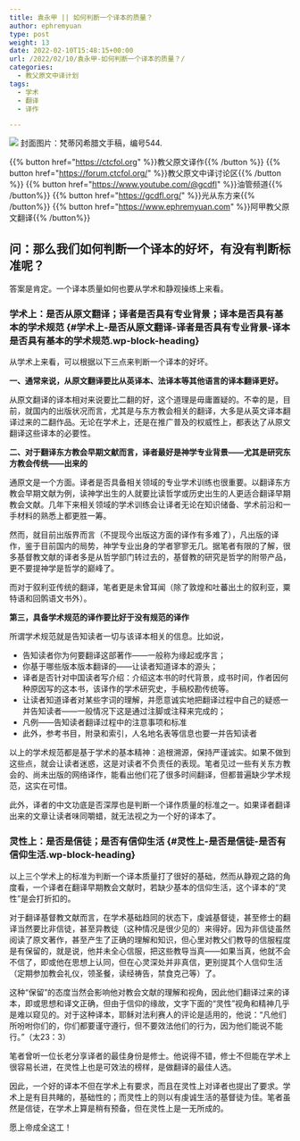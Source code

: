 ```yaml
---
title: 袁永甲 || 如何判断一个译本的质量？
author: ephremyuan
type: post
weight: 13
date: 2022-02-10T15:48:15+00:00
url: /2022/02/10/袁永甲-如何判断一个译本的质量？/
categories:
  - 教父原文中译计划
tags:
  - 学术
  - 翻译
  - 译作

---
```

![](https://gcdfl.org:443/wp-content/uploads/2022/02/screen-shot-2022-02-10-at-3.46.37-pm.png)
封面图片：梵蒂冈希腊文手稿，编号544. 

{{% button href="https://ctcfol.org" %}}教父原文译作{{% /button %}}
{{% button href="https://forum.ctcfol.org/" %}}教父原文中译讨论区{{% /button %}}
{{% button href="https://www.youtube.com/@gcdfl" %}}油管频道{{% /button%}}
{{% button href="https://gcdfl.org/" %}}光从东方来{{% /button%}}
{{% button href="https://www.ephremyuan.com" %}}阿甲教父原文翻译{{% /button%}}

## 问：那么我们如何判断一个译本的好坏，有没有判断标准呢？

答案是肯定。一个译本质量如何也要从学术和静观操练上来看。

### 学术上：是否从原文翻译；译者是否具有专业背景；译本是否具有基本的学术规范 {#学术上-是否从原文翻译-译者是否具有专业背景-译本是否具有基本的学术规范.wp-block-heading}

从学术上来看，可以根据以下三点来判断一个译本的好坏。

**一、通常来说，从原文翻译要比从英译本、法译本等其他语言的译本翻译更好。**

从原文翻译的译本相对来说要比二翻的好，这个道理是毋庸置疑的。不幸的是，目前，就国内的出版状况而言，尤其是与东方教会相关的翻译，大多是从英文译本翻译过来的二翻作品。无论在学术上，还是在推广普及的权威性上，都表达了从原文翻译这些译本的必要性。

**二、对于翻译东方教会早期文献而言，译者最好是神学专业背景——尤其是研究东方教会传统——出来的**

通原文是一个方面。译者是否具备相关领域的专业学术训练也很重要。以翻译东方教会早期文献为例，读神学出生的人就要比读哲学或历史出生的人更适合翻译早期教会文献。几年下来相关领域的学术训练会让译者无论在知识储备、学术前沿和一手材料的熟悉上都更胜一筹。

然而，就目前出版界而言（不提现今出版这方面的译作有多难了），凡出版的译作，鉴于目前国内的局势，神学专业出身的学者寥寥无几。据笔者有限的了解，很多基督教文献的译者多是从哲学部门转过去的，基督教的研究是哲学的附带产品，更不要提神学是哲学的巅峰了。

而对于叙利亚传统的翻译，笔者更是未曾耳闻（除了敦煌和吐蕃出土的叙利亚，粟特语和回鹘语文书外）。

**第三，具备学术规范的译作要比好于没有规范的译作**

所谓学术规范就是告知读者一切与该译本相关的信息。比如说，

  * 告知读者你为何要翻译这部著作——一般称为缘起或序言；
  * 你基于哪些版本版本翻译的——让读者知道译本的源头；
  * 译者是否针对中国读者写介绍：介绍这本书的时代背景，成书时间，作者因何种原因写的这本书，该译作的学术研究史，手稿校勘传统等。
  * 让读者知道译者对某些字词的理解，并愿意诚实地把翻译过程中自己的疑惑一并告知读者——一般情况下这是通过注脚或注释来完成的；
  * 凡例——告知读者翻译过程中的注意事项和标准
  * 此外，参考书目，附录和索引，人名地名表等信息也要一并告知读者

以上的学术规范都是基于学术的基本精神：追根溯源，保持严谨诚实。如果不做到这些点，就会让读者迷惑，这是对读者不负责任的表现。笔者见过一些有关东方教会的、尚未出版的网络译作，能看出他们花了很多时间翻译，但都普遍缺少学术规范，这实在可惜。

此外，译者的中文功底是否深厚也是判断一个译作质量的标准之一。如果译者翻译出来的文章让读者味同嚼蜡，就无法视之为一个好的译本了。

### 灵性上：是否是信徒；是否有信仰生活 {#灵性上-是否是信徒-是否有信仰生活.wp-block-heading}

以上三个学术上的标准为判断一个译本质量打了很好的基础，然而从静观之路的角度看，一个译者在翻译早期教会文献时，若缺少基本的信仰生活，这个译本的“灵性”是会打折扣的。

对于翻译基督教文献而言，在学术基础趋同的状态下，虔诚基督徒，甚至修士的翻译当然要比非信徒，甚至异教徒（这种情况是很少见的）来得好。因为非信徒虽然阅读了原文著作，甚至产生了正确的理解和知识，但心里对教父们教导的信服程度是有保留的，就是说，他并未全心信服，把这些教导当真——如果当真，他就不会不信了，即或他在思想上认同，但在心灵深处并非真信，更别提其个人信仰生活（定期参加教会礼仪，领圣餐，读经祷告，禁食克己等）了。

这种“保留”的态度当然会影响他对教会文献的理解和视角，因此他们翻译过来的译本，即或思想和译文正确，但由于信仰的缘故，文字下面的“灵性”视角和精神几乎是难以窥见的。对于这种译本，耶稣对法利赛人的评论是适用的，他说：“凡他们所吩咐你们的，你们都要谨守遵行，但不要效法他们的行为，因为他们能说不能行。”（太23：3）

笔者曾听一位长老分享译者的最佳身份是修士。他说得不错，修士不但能在学术上很容易长进，在灵性上也是可效法的榜样，是做翻译的最佳人选。

因此，一个好的译本不但在学术上有要求，而且在灵性上对译者也提出了要求。学术上是有目共睹的，基础性的；而灵性上的则以有虔诚生活的基督徒为佳。笔者虽然是信徒，在学术上算是稍有预备，但在灵性上是一无所成的。

愿上帝成全这工！